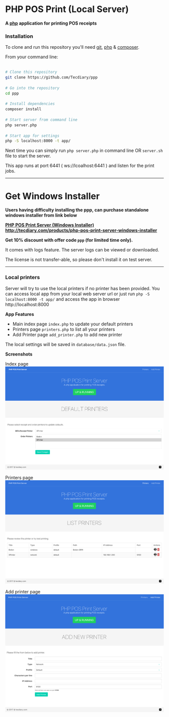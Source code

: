# PHP POS Print (Local Server)

**A [php](http://php.net/) application for printing POS receipts**


### Installation

To clone and run this repository you'll need
[git](https://git-scm.com),
[php](http://php.net/) &
[composer](https://getcomposer.org/).

From your command line:

```bash

# Clone this repository
git clone https://github.com/Tecdiary/ppp

# Go into the repository
cd ppp

# Install dependencies
composer install

# Start server from command line
php server.php

# Start app for settings
php -S localhost:8000 -t app/
```

Next time you can simply run `php server.php` in command line OR `server.sh` file to start the server.

This app runs at port 6441 ( ws://lcoalhost:6441 ) and listen for the print jobs.

***
# Get Windows Installer

**Users having difficulty installing the ppp, can purchase standalone windows installer from link below**

**[PHP POS Print Server (Windows Installer)](http://tecdiary.com/products/php-pos-print-server-windows-installer) http://tecdiary.com/products/php-pos-print-server-windows-installer** 

**Get 10% discount with offer code `ppp` (for limited time only).**

It comes with logs feature. The server logs can be viewed or downloaded.

The license is not transfer-able, so please don't install it on test server. 
***

### Local printers
Server will try to use the local printers if no printer has been provided.
You can access local app from your local web server url or just run `php -S localhost:8000 -t app/` and access the app in browser http://localhost:8000

**App Features**
- Main index page `index.php` to update your default printers
- Printers page `printers.php` to list all your printers
- Add Printer page `add_printer.php` to add new printer

The local settings will be saved in `database/data.json` file.

**Screenshots**

Index page
![Index](app/images/default.png)

Printers page
![Printers](app/images/printers.png)

Add printer page
![Add Printer](app/images/add_printer.png)
